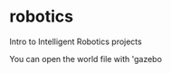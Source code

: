# robotics
Intro to Intelligent Robotics projects

You can open the world file with 'gazebo <path to file>
